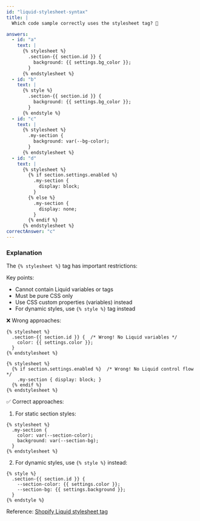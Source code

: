 ```yaml
---
id: "liquid-stylesheet-syntax"
title: |
  Which code sample correctly uses the stylesheet tag? 🎯

answers:
  - id: "a"
    text: |
      {% stylesheet %}
        .section-{{ section.id }} {
          background: {{ settings.bg_color }};
        }
      {% endstylesheet %}
  - id: "b"
    text: |
      {% style %}
        .section-{{ section.id }} {
          background: {{ settings.bg_color }};
        }
      {% endstyle %}
  - id: "c"
    text: |
      {% stylesheet %}
        .my-section {
          background: var(--bg-color);
        }
      {% endstylesheet %}
  - id: "d"
    text: |
      {% stylesheet %}
        {% if section.settings.enabled %}
          .my-section {
            display: block;
          }
        {% else %}
          .my-section {
            display: none;
          }
        {% endif %}
      {% endstylesheet %}
correctAnswer: "c"
---
```


### Explanation

The `{% stylesheet %}` tag has important restrictions:

Key points:
- Cannot contain Liquid variables or tags
- Must be pure CSS only
- Use CSS custom properties (variables) instead
- For dynamic styles, use `{% style %}` tag instead

❌ Wrong approaches:
```liquid
{% stylesheet %}
  .section-{{ section.id }} {  /* Wrong! No Liquid variables */
    color: {{ settings.color }}; 
  }
{% endstylesheet %}

{% stylesheet %}
  {% if section.settings.enabled %}  /* Wrong! No Liquid control flow */
    .my-section { display: block; }
  {% endif %}
{% endstylesheet %}
```

✅ Correct approaches:

1. For static section styles:
```liquid
{% stylesheet %}
  .my-section {
    color: var(--section-color);
    background: var(--section-bg);
  }
{% endstylesheet %}
```

2. For dynamic styles, use `{% style %}` instead:
```liquid
{% style %}
  .section-{{ section.id }} {
    --section-color: {{ settings.color }};
    --section-bg: {{ settings.background }};
  }
{% endstyle %}
```

Reference: [Shopify Liquid stylesheet tag](https://shopify.dev/docs/api/liquid/tags/stylesheet) 